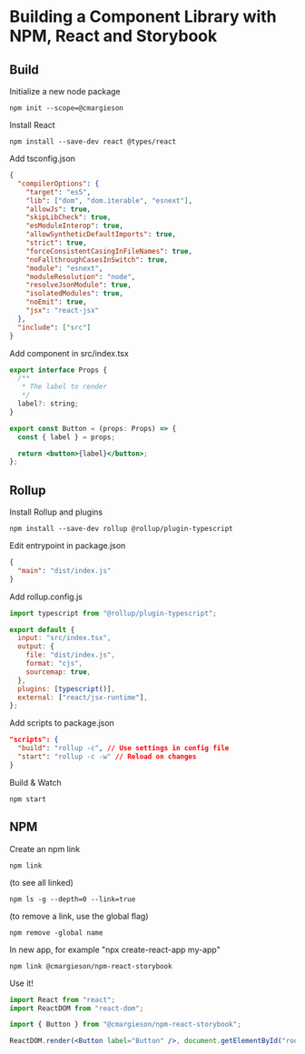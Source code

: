 # Building a Component Library with NPM, React and Storybook

## Build

Initialize a new node package

```console
npm init --scope=@cmargieson
```

Install React

```console
npm install --save-dev react @types/react
```

Add tsconfig.json

```json
{
  "compilerOptions": {
    "target": "es5",
    "lib": ["dom", "dom.iterable", "esnext"],
    "allowJs": true,
    "skipLibCheck": true,
    "esModuleInterop": true,
    "allowSyntheticDefaultImports": true,
    "strict": true,
    "forceConsistentCasingInFileNames": true,
    "noFallthroughCasesInSwitch": true,
    "module": "esnext",
    "moduleResolution": "node",
    "resolveJsonModule": true,
    "isolatedModules": true,
    "noEmit": true,
    "jsx": "react-jsx"
  },
  "include": ["src"]
}
```

Add component in src/index.tsx

```jsx
export interface Props {
  /**
   * The label to render
   */
  label?: string;
}

export const Button = (props: Props) => {
  const { label } = props;

  return <button>{label}</button>;
};
```

## Rollup

Install Rollup and plugins

```console
npm install --save-dev rollup @rollup/plugin-typescript
```

Edit entrypoint in package.json

```json
{
  "main": "dist/index.js"
}
```

Add rollup.config.js

```js
import typescript from "@rollup/plugin-typescript";

export default {
  input: "src/index.tsx",
  output: {
    file: "dist/index.js",
    format: "cjs",
    sourcemap: true,
  },
  plugins: [typescript()],
  external: ["react/jsx-runtime"],
};
```

Add scripts to package.json

```json
"scripts": {
  "build": "rollup -c", // Use settings in config file
  "start": "rollup -c -w" // Reload on changes
}
````

Build & Watch

```console
npm start
```

## NPM

Create an npm link

```console
npm link
```

(to see all linked)

```console
npm ls -g --depth=0 --link=true
```

(to remove a link, use the global flag)

```console
npm remove -global name
```

In new app, for example "npx create-react-app my-app"

```console
npm link @cmargieson/npm-react-storybook
```

Use it!

```jsx
import React from "react";
import ReactDOM from "react-dom";

import { Button } from "@cmargieson/npm-react-storybook";

ReactDOM.render(<Button label="Button" />, document.getElementById("root"));
```
